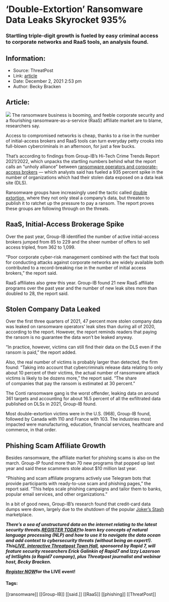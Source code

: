 # ‘Double-Extortion’ Ransomware Data Leaks Skyrocket 935%
### Startling triple-digit growth is fueled by easy criminal access to corporate networks and RaaS tools, an analysis found.

## Information:
+ Source: ThreatPost
+ Link: [article](https://kasperskycontenthub.com/threatpost-global/?p=176723)
+ Date: December 2, 2021  2:53 pm
+ Author: Becky Bracken


## Article:
![](https://media.threatpost.com/wp-content/uploads/sites/103/2021/11/03083226/shutdown-ransomware.jpg)
The ransomware business is booming, and feeble corporate security and a flourishing ransomware-as-a-service (RaaS) affiliate market are to blame, researchers say.


Access to compromised networks is cheap, thanks to a rise in the number of initial-access brokers and RaaS tools can turn everyday petty crooks into full-blown cybercriminals in an afternoon, for just a few bucks.


That’s according to findings from Group-IB’s Hi-Tech Crime Trends Report 2021/2022, which unpacks the startling numbers behind what the report calls an “unholy alliance” between [ransomware operators and corporate-access brokers](https://www.group-ib.com/media/gib-2021-2022-report/?utm_medium=organic&utm_source=press_release&utm_campaign=htct-reports-2021-en&utm_content=global) — which analysts said has fueled a 935 percent spike in the number of organizations which had their stolen data exposed on a data leak site (DLS).


Ransomware groups have increasingly used the tactic called [double extortion,](https://threatpost.com/double-extortion-ransomware-attacks-spike/154818/) where they not only steal a company’s data, but threaten to publish it to ratchet up the pressure to pay a ransom. The report proves these groups are following through on the threats.


**RaaS, Initial-Access Brokerage Spike**
----------------------------------------


Over the past year, Group-IB identified the number of active initial-access brokers jumped from 85 to 229 and the sheer number of offers to sell access tripled, from 362 to 1,099.


“Poor corporate cyber-risk management combined with the fact that tools for conducting attacks against corporate networks are widely available both contributed to a record-breaking rise in the number of initial access brokers,” the report said.


RaaS affiliates also grew this year. Group-IB found 21 new RaaS affiliate programs over the past year and the number of new leak sites more than doubled to 28, the report said.


**Stolen Company Data Leaked**
------------------------------


Over the first three quarters of 2021, 47 percent more stolen company data was leaked on ransomware operators’ leak sites than during all of 2020, according to the report. However, the report reminds readers that paying the ransom is no guarantee the data won’t be leaked anyway.


“In practice, however, victims can still find their data on the DLS even if the ransom is paid,” the report added.


Also, the real number of victims is probably larger than detected, the firm found: “Taking into account that cybercriminals release data relating to only about 10 percent of their victims, the actual number of ransomware attack victims is likely to be dozens more,” the report said. “The share of companies that pay the ransom is estimated at 30 percent.”


The Conti ransomware gang is the worst offender, leaking data on around 361 targets and accounting for about 16.5 percent of all the exfiltrated data published on DLSs in 2021, Group-IB found.


Most double-extortion victims were in the U.S. (968), Group-IB found, followed by Canada with 110 and France with 103. The industries most impacted were manufacturing, education, financial services, healthcare and commerce, in that order.


**Phishing Scam Affiliate Growth**
----------------------------------


Besides ransomware, the affiliate market for phishing scams is also on the march. Group-IP found more than 70 new programs that popped up last year and said these scammers stole about $10 million last year.


“Phishing and scam affiliate programs actively use Telegram bots that provide participants with ready-to-use scam and phishing pages,” the report said. “This helps scale phishing campaigns and tailor them to banks, popular email services, and other organizations.”


In a bit of good news, Group-IB’s research found that credit-card data dumps were down, largely due to the shutdown of the popular [Joker’s Stash](https://threatpost.com/jokers-stash-carding-site-taken-down/162548/) marketplace.


***There’s a sea of unstructured data on the internet relating to the latest security threats.***[***REGISTER TODAY***](https://threatpost.com/webinars/security-threats-natural-language-processing/?utm_source=In+Article&utm_medium=article&utm_campaign=Decoding+the+Data+Ocean:+Security+Threats+%26+Natural+Language+Processing&utm_id=In+Article)***to learn key concepts of natural language processing (NLP) and how to use it to navigate the data ocean and add context to cybersecurity threats (without being an expert!). This***[***LIVE, interactive Threatpost Town Hall***](https://threatpost.com/webinars/security-threats-natural-language-processing/?utm_source=In+Article&utm_medium=article&utm_campaign=Decoding+the+Data+Ocean:+Security+Threats+%26+Natural+Language+Processing&utm_id=In+Article)***, sponsored by Rapid 7, will feature security researchers Erick Galinkin of Rapid7 and Izzy Lazerson of IntSights (a Rapid7 company), plus Threatpost journalist and webinar host, Becky Bracken.***


[***Register NOW***](https://bit.ly/3bBMX30)**for the LIVE event!**




#### Tags:
[[ransomware]] [[Group-IB]] [[said.]] [[RaaS]] [[phishing]] [[ThreatPost]]
